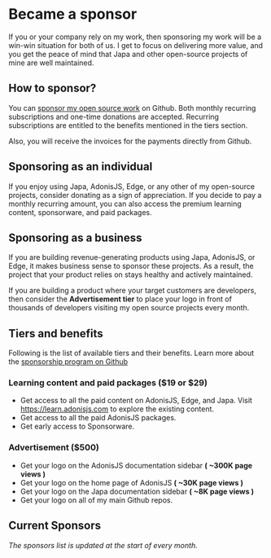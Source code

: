 # Became a sponsor
If you or your company rely on my work, then sponsoring my work will be a win-win situation for both of us. I get to focus on delivering more value, and you get the peace of mind that Japa and other open-source projects of mine are well maintained.

## How to sponsor?
You can [sponsor my open source work](https://github.com/sponsors/thetutlage) on Github. Both monthly recurring subscriptions and one-time donations are accepted. Recurring subscriptions are entitled to the benefits mentioned in the tiers section.

Also, you will receive the invoices for the payments directly from Github.

## Sponsoring as an individual
If you enjoy using Japa, AdonisJS, Edge, or any other of my open-source projects, consider donating as a sign of appreciation. If you decide to pay a monthly recurring amount, you can also access the premium learning content, sponsorware, and paid packages.

## Sponsoring as a business
If you are building revenue-generating products using Japa, AdonisJS, or Edge, it makes business sense to sponsor these projects. As a result, the project that your product relies on stays healthy and actively maintained.

If you are building a product where your target customers are developers, then consider the **Advertisement tier** to place your logo in front of thousands of developers visiting my open source projects every month.

## Tiers and benefits
Following is the list of available tiers and their benefits. Learn more about the [sponsorship program on Github](https://github.com/sponsors/thetutlage)

### Learning content and paid packages ($19 or $29)

- Get access to all the paid content on AdonisJS, Edge, and Japa. Visit https://learn.adonisjs.com to explore the existing content.
- Get access to all the paid AdonisJS packages.
- Get early access to Sponsorware.

### Advertisement ($500)

- Get your logo on the AdonisJS documentation sidebar **( \~300K page views )**
- Get your logo on the home page of AdonisJS **( \~30K page views )**
- Get your logo on the Japa documentation sidebar **( \~8K page views )**
- Get your logo on all of my main Github repos.

## Current Sponsors
*The sponsors list is updated at the start of every month.*
